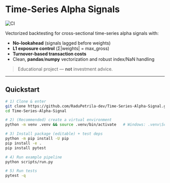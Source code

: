 # Time-Series Alpha Signals
![CI](https://github.com/RaduPetrila-dev/Time-Series-Alpha-Signal/actions/workflows/ci.yml/badge.svg)

Vectorized backtesting for cross-sectional time-series alpha signals with:
- **No-lookahead** (signals lagged before weights)
- **L1 exposure control** (Σ|weights| = max_gross)
- **Turnover-based transaction costs**
- Clean, **pandas**/**numpy** vectorization and robust index/NaN handling

> Educational project — **not** investment advice.

---

## Quickstart

```bash
# 1) Clone & enter
git clone https://github.com/RaduPetrila-dev/Time-Series-Alpha-Signal.git
cd Time-Series-Alpha-Signal

# 2) (Recommended) create a virtual environment
python -m venv .venv && source .venv/bin/activate   # Windows: .venv\Scripts\activate

# 3) Install package (editable) + test deps
python -m pip install -U pip
pip install -e .
pip install pytest

# 4) Run example pipeline
python scripts/run.py

# 5) Run tests
pytest -q


